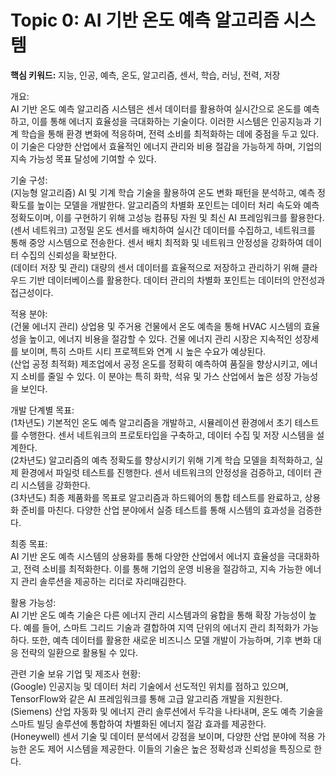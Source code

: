 # Topic 0: AI 기반 온도 예측 알고리즘 시스템
**핵심 키워드:** 지능, 인공, 예측, 온도, 알고리즘, 센서, 학습, 러닝, 전력, 저장

개요:  
AI 기반 온도 예측 알고리즘 시스템은 센서 데이터를 활용하여 실시간으로 온도를 예측하고, 이를 통해 에너지 효율성을 극대화하는 기술이다. 이러한 시스템은 인공지능과 기계 학습을 통해 환경 변화에 적응하며, 전력 소비를 최적화하는 데에 중점을 두고 있다. 이 기술은 다양한 산업에서 효율적인 에너지 관리와 비용 절감을 가능하게 하며, 기업의 지속 가능성 목표 달성에 기여할 수 있다.

기술 구성:  
(지능형 알고리즘) AI 및 기계 학습 기술을 활용하여 온도 변화 패턴을 분석하고, 예측 정확도를 높이는 모델을 개발한다. 알고리즘의 차별화 포인트는 데이터 처리 속도와 예측 정확도이며, 이를 구현하기 위해 고성능 컴퓨팅 자원 및 최신 AI 프레임워크를 활용한다.  
(센서 네트워크) 고정밀 온도 센서를 배치하여 실시간 데이터를 수집하고, 네트워크를 통해 중앙 시스템으로 전송한다. 센서 배치 최적화 및 네트워크 안정성을 강화하여 데이터 수집의 신뢰성을 확보한다.  
(데이터 저장 및 관리) 대량의 센서 데이터를 효율적으로 저장하고 관리하기 위해 클라우드 기반 데이터베이스를 활용한다. 데이터 관리의 차별화 포인트는 데이터의 안전성과 접근성이다.

적용 분야:  
(건물 에너지 관리) 상업용 및 주거용 건물에서 온도 예측을 통해 HVAC 시스템의 효율성을 높이고, 에너지 비용을 절감할 수 있다. 건물 에너지 관리 시장은 지속적인 성장세를 보이며, 특히 스마트 시티 프로젝트와 연계 시 높은 수요가 예상된다.  
(산업 공정 최적화) 제조업에서 공정 온도를 정확히 예측하여 품질을 향상시키고, 에너지 소비를 줄일 수 있다. 이 분야는 특히 화학, 석유 및 가스 산업에서 높은 성장 가능성을 보인다.

개발 단계별 목표:  
(1차년도) 기본적인 온도 예측 알고리즘을 개발하고, 시뮬레이션 환경에서 초기 테스트를 수행한다. 센서 네트워크의 프로토타입을 구축하고, 데이터 수집 및 저장 시스템을 설계한다.  
(2차년도) 알고리즘의 예측 정확도를 향상시키기 위해 기계 학습 모델을 최적화하고, 실제 환경에서 파일럿 테스트를 진행한다. 센서 네트워크의 안정성을 검증하고, 데이터 관리 시스템을 강화한다.  
(3차년도) 최종 제품화를 목표로 알고리즘과 하드웨어의 통합 테스트를 완료하고, 상용화 준비를 마친다. 다양한 산업 분야에서 실증 테스트를 통해 시스템의 효과성을 검증한다.

최종 목표:  
AI 기반 온도 예측 시스템의 상용화를 통해 다양한 산업에서 에너지 효율성을 극대화하고, 전력 소비를 최적화한다. 이를 통해 기업의 운영 비용을 절감하고, 지속 가능한 에너지 관리 솔루션을 제공하는 리더로 자리매김한다.

활용 가능성:  
AI 기반 온도 예측 기술은 다른 에너지 관리 시스템과의 융합을 통해 확장 가능성이 높다. 예를 들어, 스마트 그리드 기술과 결합하여 지역 단위의 에너지 관리 최적화가 가능하다. 또한, 예측 데이터를 활용한 새로운 비즈니스 모델 개발이 가능하며, 기후 변화 대응 전략의 일환으로 활용될 수 있다.

관련 기술 보유 기업 및 제조사 현황:  
(Google) 인공지능 및 데이터 처리 기술에서 선도적인 위치를 점하고 있으며, TensorFlow와 같은 AI 프레임워크를 통해 고급 알고리즘 개발을 지원한다.  
(Siemens) 산업 자동화 및 에너지 관리 솔루션에서 두각을 나타내며, 온도 예측 기술을 스마트 빌딩 솔루션에 통합하여 차별화된 에너지 절감 효과를 제공한다.  
(Honeywell) 센서 기술 및 데이터 분석에서 강점을 보이며, 다양한 산업 분야에 적용 가능한 온도 제어 시스템을 제공한다. 이들의 기술은 높은 정확성과 신뢰성을 특징으로 한다.